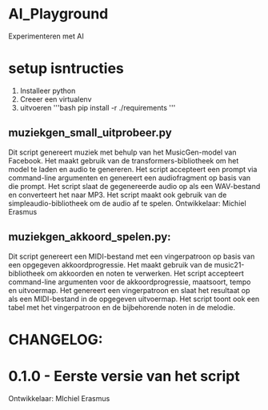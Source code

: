 # AI_Playground
Experimenteren met AI

# setup isntructies
1. Installeer python
2. Creeer een virtualenv
3. uitvoeren '''bash
   pip install -r ./requirements
   '''
   

## muziekgen_small_uitprobeer.py
Dit script genereert muziek met behulp van het MusicGen-model van Facebook.
Het maakt gebruik van de transformers-bibliotheek om het model te laden en audio te genereren.
Het script accepteert een prompt via command-line argumenten en genereert een audiofragment op basis van die prompt.
Het script slaat de gegenereerde audio op als een WAV-bestand en converteert het naar MP3.
Het script maakt ook gebruik van de simpleaudio-bibliotheek om de audio af te spelen.
Ontwikkelaar: Michiel Erasmus


## muziekgen_akkoord_spelen.py:
Dit script genereert een MIDI-bestand met een vingerpatroon op basis van een opgegeven akkoordprogressie.
 Het maakt gebruik van de music21-bibliotheek om akkoorden en noten te verwerken.
 Het script accepteert command-line argumenten voor de akkoordprogressie, maatsoort, tempo en uitvoermap.
 Het genereert een vingerpatroon en slaat het resultaat op als een MIDI-bestand in de opgegeven uitvoermap.
 Het script toont ook een tabel met het vingerpatroon en de bijbehorende noten in de melodie.
# CHANGELOG: 
# 0.1.0 - Eerste versie van het script

 Ontwikkelaar: MIchiel Erasmus
 

